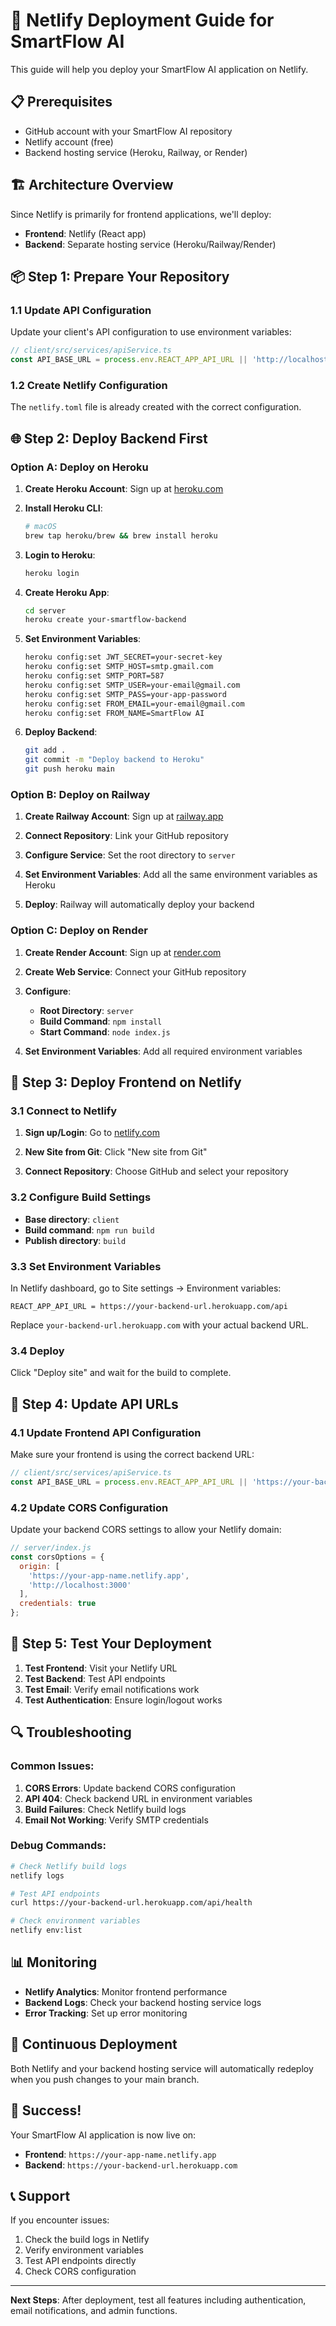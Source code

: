 # 🚀 Netlify Deployment Guide for SmartFlow AI

This guide will help you deploy your SmartFlow AI application on Netlify.

## 📋 Prerequisites

- GitHub account with your SmartFlow AI repository
- Netlify account (free)
- Backend hosting service (Heroku, Railway, or Render)

## 🏗️ Architecture Overview

Since Netlify is primarily for frontend applications, we'll deploy:
- **Frontend**: Netlify (React app)
- **Backend**: Separate hosting service (Heroku/Railway/Render)

## 📦 Step 1: Prepare Your Repository

### 1.1 Update API Configuration

Update your client's API configuration to use environment variables:

```typescript
// client/src/services/apiService.ts
const API_BASE_URL = process.env.REACT_APP_API_URL || 'http://localhost:5000/api';
```

### 1.2 Create Netlify Configuration

The `netlify.toml` file is already created with the correct configuration.

## 🌐 Step 2: Deploy Backend First

### Option A: Deploy on Heroku

1. **Create Heroku Account**: Sign up at [heroku.com](https://heroku.com)

2. **Install Heroku CLI**:
   ```bash
   # macOS
   brew tap heroku/brew && brew install heroku
   ```

3. **Login to Heroku**:
   ```bash
   heroku login
   ```

4. **Create Heroku App**:
   ```bash
   cd server
   heroku create your-smartflow-backend
   ```

5. **Set Environment Variables**:
   ```bash
   heroku config:set JWT_SECRET=your-secret-key
   heroku config:set SMTP_HOST=smtp.gmail.com
   heroku config:set SMTP_PORT=587
   heroku config:set SMTP_USER=your-email@gmail.com
   heroku config:set SMTP_PASS=your-app-password
   heroku config:set FROM_EMAIL=your-email@gmail.com
   heroku config:set FROM_NAME=SmartFlow AI
   ```

6. **Deploy Backend**:
   ```bash
   git add .
   git commit -m "Deploy backend to Heroku"
   git push heroku main
   ```

### Option B: Deploy on Railway

1. **Create Railway Account**: Sign up at [railway.app](https://railway.app)

2. **Connect Repository**: Link your GitHub repository

3. **Configure Service**: Set the root directory to `server`

4. **Set Environment Variables**: Add all the same environment variables as Heroku

5. **Deploy**: Railway will automatically deploy your backend

### Option C: Deploy on Render

1. **Create Render Account**: Sign up at [render.com](https://render.com)

2. **Create Web Service**: Connect your GitHub repository

3. **Configure**:
   - **Root Directory**: `server`
   - **Build Command**: `npm install`
   - **Start Command**: `node index.js`

4. **Set Environment Variables**: Add all required environment variables

## 🎨 Step 3: Deploy Frontend on Netlify

### 3.1 Connect to Netlify

1. **Sign up/Login**: Go to [netlify.com](https://netlify.com)

2. **New Site from Git**: Click "New site from Git"

3. **Connect Repository**: Choose GitHub and select your repository

### 3.2 Configure Build Settings

- **Base directory**: `client`
- **Build command**: `npm run build`
- **Publish directory**: `build`

### 3.3 Set Environment Variables

In Netlify dashboard, go to Site settings → Environment variables:

```
REACT_APP_API_URL = https://your-backend-url.herokuapp.com/api
```

Replace `your-backend-url.herokuapp.com` with your actual backend URL.

### 3.4 Deploy

Click "Deploy site" and wait for the build to complete.

## 🔧 Step 4: Update API URLs

### 4.1 Update Frontend API Configuration

Make sure your frontend is using the correct backend URL:

```typescript
// client/src/services/apiService.ts
const API_BASE_URL = process.env.REACT_APP_API_URL || 'https://your-backend-url.herokuapp.com/api';
```

### 4.2 Update CORS Configuration

Update your backend CORS settings to allow your Netlify domain:

```javascript
// server/index.js
const corsOptions = {
  origin: [
    'https://your-app-name.netlify.app',
    'http://localhost:3000'
  ],
  credentials: true
};
```

## 🧪 Step 5: Test Your Deployment

1. **Test Frontend**: Visit your Netlify URL
2. **Test Backend**: Test API endpoints
3. **Test Email**: Verify email notifications work
4. **Test Authentication**: Ensure login/logout works

## 🔍 Troubleshooting

### Common Issues:

1. **CORS Errors**: Update backend CORS configuration
2. **API 404**: Check backend URL in environment variables
3. **Build Failures**: Check Netlify build logs
4. **Email Not Working**: Verify SMTP credentials

### Debug Commands:

```bash
# Check Netlify build logs
netlify logs

# Test API endpoints
curl https://your-backend-url.herokuapp.com/api/health

# Check environment variables
netlify env:list
```

## 📊 Monitoring

- **Netlify Analytics**: Monitor frontend performance
- **Backend Logs**: Check your backend hosting service logs
- **Error Tracking**: Set up error monitoring

## 🔄 Continuous Deployment

Both Netlify and your backend hosting service will automatically redeploy when you push changes to your main branch.

## 🎉 Success!

Your SmartFlow AI application is now live on:
- **Frontend**: `https://your-app-name.netlify.app`
- **Backend**: `https://your-backend-url.herokuapp.com`

## 📞 Support

If you encounter issues:
1. Check the build logs in Netlify
2. Verify environment variables
3. Test API endpoints directly
4. Check CORS configuration

---

**Next Steps**: After deployment, test all features including authentication, email notifications, and admin functions. 